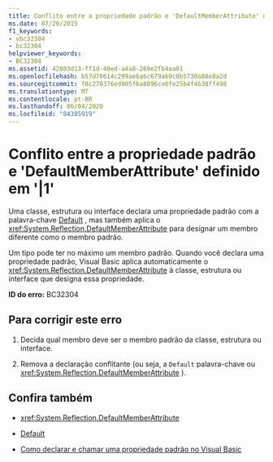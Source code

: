 ```yaml
---
title: Conflito entre a propriedade padrão e 'DefaultMemberAttribute' definido em '|1'
ms.date: 07/20/2015
f1_keywords:
- vbc32304
- bc32304
helpviewer_keywords:
- BC32304
ms.assetid: 42803d13-ff1d-40ed-a4a8-269e2fb4aa01
ms.openlocfilehash: b57d70614c299ae6a6c679a69c0b5730a88e8a2d
ms.sourcegitcommit: f8c270376ed905f6a8896ce0fe25b4f4b38ff498
ms.translationtype: MT
ms.contentlocale: pt-BR
ms.lasthandoff: 06/04/2020
ms.locfileid: "84385919"
---
```

# <a name="conflict-between-the-default-property-and-the-defaultmemberattribute-defined-on-1"></a>Conflito entre a propriedade padrão e 'DefaultMemberAttribute' definido em '|1'
Uma classe, estrutura ou interface declara uma propriedade padrão com a palavra-chave [Default](../language-reference/modifiers/default.md) , mas também aplica o <xref:System.Reflection.DefaultMemberAttribute> para designar um membro diferente como o membro padrão.  
  
 Um tipo pode ter no máximo um membro padrão. Quando você declara uma propriedade padrão, Visual Basic aplica automaticamente o <xref:System.Reflection.DefaultMemberAttribute> à classe, estrutura ou interface que designa essa propriedade.  
  
 **ID do erro:** BC32304  
  
## <a name="to-correct-this-error"></a>Para corrigir este erro  
  
1. Decida qual membro deve ser o membro padrão da classe, estrutura ou interface.  
  
2. Remova a declaração conflitante (ou seja, a `Default` palavra-chave ou <xref:System.Reflection.DefaultMemberAttribute> ).  
  
## <a name="see-also"></a>Confira também

- <xref:System.Reflection.DefaultMemberAttribute>
- [Default](../language-reference/modifiers/default.md)

- [Como declarar e chamar uma propriedade padrão no Visual Basic](../programming-guide/language-features/procedures/how-to-declare-and-call-a-default-property.md)
